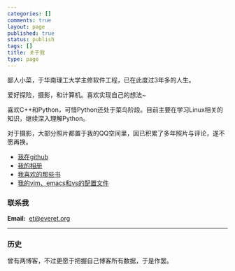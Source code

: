 ```yaml
---
categories: []
comments: true
layout: page
published: true
status: publish
tags: []
title: 关于我
type: page
---
```

鄙人小菜，于华南理工大学主修软件工程，已在此度过3年多的人生。

爱好探险，摄影，和计算机。喜欢实现自己的想法~

喜欢C++和Python，可惜Python还处于菜鸟阶段。目前主要在学习Linux相关的知识，继续深入理解Python。

对于摄影，大部分照片都置于我的QQ空间里，因已积累了多年照片与评论，遂不愿再换。
<ul>
<li><a href="https://github.com/cedricporter" target="_blank">我在github</a></li>
	<li><a href="http://414112390.qzone.qq.com/#!app=4" target="_blank">我的相册</a></li>
	<li><a href="http://everet.org/2012/05/favorite-books.html">我喜欢的那些书</a></li>
	<li><a href="https://github.com/cedricporter/vim-emacs-setting" target="_blank">我的vim、emacs和vs的配置文件</a></li>
</ul>
<h3>联系我</h3>
<div>
<strong>Email:</strong>  <a href="mailto:et@everet.org">et@everet.org</a>
</div>

<hr>
<h3>历史</h3>
曾有两博客，不过更愿于把握自己博客所有数据，于是作罢。


 
